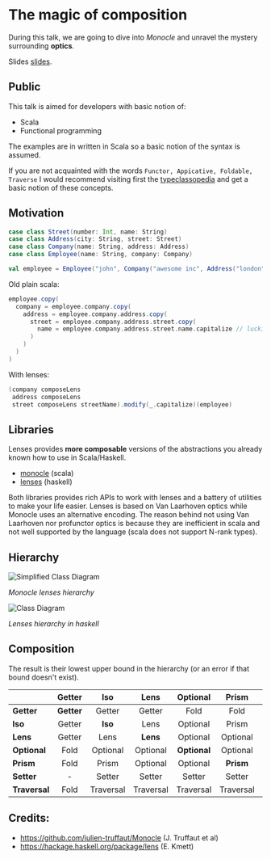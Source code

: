 # The magic of composition 

During this talk, we are going to dive into _Monocle_ and 
unravel the mystery surrounding __optics__.

Slides [slides](https://monadplus.github.io/scala-lenses/). 

## Public

This talk is aimed for developers with basic notion of:
 - Scala
 - Functional programming
 
The examples are in written in Scala so a basic notion of the syntax is assumed. 

If you are not acquainted with the words `Functor, Appicative, Foldable, Traverse`
I would recommend visiting first the [typeclassopedia](https://wiki.haskell.org/Typeclassopedia) 
and get a basic notion of these concepts.   

## Motivation

```scala
case class Street(number: Int, name: String)
case class Address(city: String, street: Street)
case class Company(name: String, address: Address)
case class Employee(name: String, company: Company)

val employee = Employee("john", Company("awesome inc", Address("london", Street(23, "high street"))))
```

Old plain scala:
```scala
employee.copy(
  company = employee.company.copy(
    address = employee.company.address.copy(
      street = employee.company.address.street.copy(
        name = employee.company.address.street.name.capitalize // luckily capitalize exists
      )
    )
  )
)
```

With lenses:
```scala
(company composeLens 
 address composeLens 
 street composeLens streetName).modify(_.capitalize)(employee)
``` 

## Libraries

Lenses provides __more composable__ versions of the abstractions you already known how to use in Scala/Haskell.

 - [monocle](https://github.com/julien-truffaut/Monocle) (scala)
 - [lenses](https://github.com/ekmett/lens#lens-lenses-folds-and-traversals) (haskell)
 
Both libraries provides rich APIs to work with lenses and a battery of utilities to make your life easier.
Lenses is based on Van Laarhoven optics while Monocle uses an alternative encoding. The reason behind not using
Van Laarhoven nor profunctor optics is because they are inefficient in scala and not well supported by the language
(scala does not support N-rank types).  


## Hierarchy

![Simplified Class Diagram](https://raw.github.com/julien-truffaut/Monocle/master/image/class-diagram.png)

_Monocle lenses hierarchy_

![Class Diagram](http://i.imgur.com/ALlbPRa.png)

_Lenses hierarchy in haskell_
 
## Composition

The result is their lowest upper bound in the hierarchy (or an error if that bound doesn't exist).

|               | Getter     | Iso        | Lens       | Optional     | Prism      | Setter     | Traversal     |
| ------------- |:----------:|:----------:|:----------:|:------------:|:----------:|:----------:|:-------------:|
| **Getter**    | **Getter** | Getter     | Getter     | Fold         | Fold       | -          | Fold          |
| **Iso**       | Getter     | **Iso**    | Lens       | Optional     | Prism      | Setter     | Traversal     | 
| **Lens**      | Getter     | Lens       | **Lens**   | Optional     | Optional   | Setter     | Traversal     |
| **Optional**  | Fold       | Optional   | Optional   | **Optional** | Optional   | Setter     | Traversal     |
| **Prism**     | Fold       | Prism      | Optional   | Optional     | **Prism**  | Setter     | Traversal     |
| **Setter**    | -          | Setter     | Setter     | Setter       | Setter     | **Setter** | Setter        |
| **Traversal** | Fold       | Traversal  | Traversal  | Traversal    | Traversal  | Setter     | **Traversal** |

## Credits: 
 - https://github.com/julien-truffaut/Monocle (J. Truffaut et al)
 - https://hackage.haskell.org/package/lens (E. Kmett)
